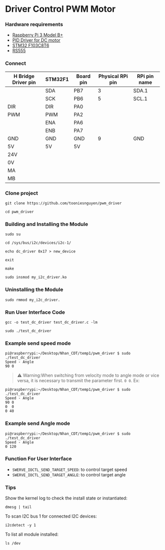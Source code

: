 # Driver Control PWM Motor

### Hardware requirements
- [Raspberry Pi 3 Model B+](https://raspberrypi.vn/san-pham/raspberry-pi-3-model-b)
- [PID Driver for DC motor](http://www.roboconshop.com/San-Pham/%C4%90ien-tu/Driver-and-controller/PID-Driver-for-DC-motor.aspx)
- [STM32 F103C8T6](https://hshop.vn/products/kit-ra-chon-stm32f103c8t6)
- [RS555](https://icdayroi.com/dong-co-rs555-12-24v)

### Connect

|H Bridge Driver pin| STM32F1 | Board pin | Physical RPi pin | RPi pin name | 
|-------------------|---------|-----------|------------------|--------------| 
|                   | SDA     | PB7       | 3                | SDA.1        |
|                   | SCK     | PB6       | 5                | SCL.1        | 
|DIR                | DIR     | PA0       |                  |              | 
|PWM                | PWM     | PA2       |                  |              |
|                   | ENA     | PA6       |                  |              | 
|                   | ENB     | PA7       |                  |              |
|GND                | GND     | GND       | 9                | GND          |
|5V                 | 5V      | 5V        |                  |              |
|24V                |         |           |                  |              |
|0V                 |         |           |                  |              |
|MA                 |         |           |                  |              |
|MB                 |         |           |                  |              |

### Clone project
```
git clone https://github.com/tooniesnguyen/pwm_driver

cd pwm_driver
```

### Building and Installing the Module
```
sudo su

cd /sys/bus/i2c/devices/i2c-1/

echo dc_driver 0x17 > new_device

exit

make

sudo insmod my_i2c_driver.ko
```

### Uninstalling the Module

```
sudo rmmod my_i2c_driver.
```



### Run User Interface Code

```
gcc -o test_dc_driver test_dc_driver.c -lm

sudo ./test_dc_driver
```

### Example send speed mode
```
pi@raspberrypi:~/Desktop/Nhan_CDT/temp1/pwm_driver $ sudo ./test_dc_driver
Speed - Angle
90 0
```

> :warning: Warning:When switching from velocity mode to angle mode or vice versa, it is necessary to transmit the parameter first. `0 0`. Ex:
```
pi@raspberrypi:~/Desktop/Nhan_CDT/temp1/pwm_driver $ sudo ./test_dc_driver
Speed - Angle 
90 0
0  0
0 40
```

### Example send Angle mode
```
pi@raspberrypi:~/Desktop/Nhan_CDT/temp1/pwm_driver $ sudo ./test_dc_driver
Speed - Angle
0 120
```

### Function For User Interface
- `SWERVE_IOCTL_SEND_TARGET_SPEED`: to control target speed
- `SWERVE_IOCTL_SEND_TARGET_ANGLE`: to control target angle


### Tips
Show the kernel log to check the install state or instantiated:
```
dmesg | tail 
```

To scan I2C bus 1 for connected I2C devices:
```
i2cdetect -y 1
```

To list all module installed:

```
ls /dev
```

